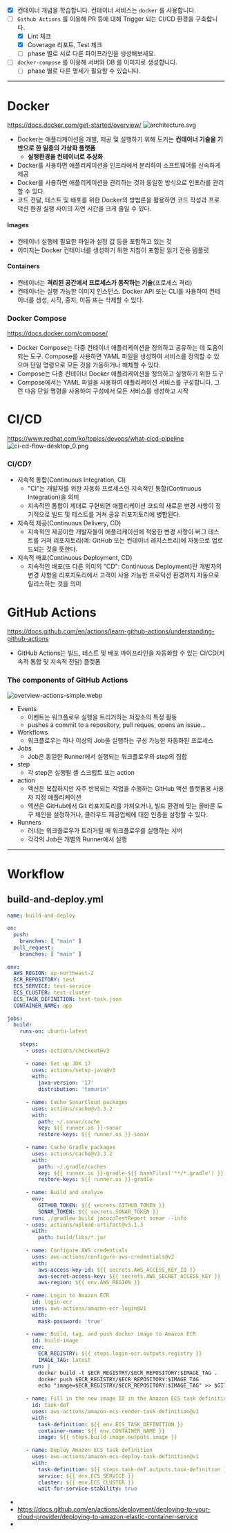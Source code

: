- [x] 컨테이너 개념을 학습합니다. 컨테이너 서비스는 `docker` 를 사용합니다.
- [ ] `Github Actions` 를 이용해 PR 등에 대해 Trigger 되는 CI/CD 환경을 구축합니다.
	- [x] Lint 체크
	- [x] Coverage 리포트, Test 체크
	- [ ] phase 별로 서로 다른 파이프라인을 생성해보세요.
- [ ] `docker-compose` 를 이용해 서버와 DB 를 이미지로 생성합니다.
	- [ ] phase 별로 다른 명세가 필요할 수 있습니다.
--- 
# Docker
https://docs.docker.com/get-started/overview/
![architecture.svg](./image/architecture.svg)
- Docker는 애플리케이션을 개발, 제공 및 실행하기 위해 도커는 **컨테이너 기술을 기반으로 한 일종의 가상화 플랫폼**
	- **실행환경을 컨테이너로 추상화**
- Docker를 사용하면 애플리케이션을 인프라에서 분리하여 소프트웨어를 신속하게 제공
- Docker를 사용하면 애플리케이션을 관리하는 것과 동일한 방식으로 인프라를 관리할 수 있다.
- 코드 전달, 테스트 및 배포를 위한 Docker의 방법론을 활용하면 코드 작성과 프로덕션 환경 실행 사이의 지연 시간을 크게 줄일 수 있다.
#### Images
- 컨테이너 실행에 필요한 파일과 설정 값 등을 포함하고 있는 것
- 이미지는 Docker 컨테이너를 생성하기 위한 지침이 포함된 읽기 전용 템플릿
#### Containers
- 컨테이너는 **격리된 공간에서 프로세스가 동작하는 기술**(프로세스 격리)
- 컨테이너는 실행 가능한 이미지 인스턴스. Docker API 또는 CLI를 사용하여 컨테이너를 생성, 시작, 중지, 이동 또는 삭제할 수 있다.

### Docker Compose
https://docs.docker.com/compose/
- Docker Compose는 다중 컨테이너 애플리케이션을 정의하고 공유하는 데 도움이 되는 도구. Compose를 사용하면 YAML 파일을 생성하여 서비스를 정의할 수 있으며 단일 명령으로 모든 것을 가동하거나 해체할 수 있다.
- Compose는 다중 컨테이너 Docker 애플리케이션을 정의하고 실행하기 위한 도구
- Compose에서는 YAML 파일을 사용하여 애플리케이션 서비스를 구성합니다. 그런 다음 단일 명령을 사용하여 구성에서 모든 서비스를 생성하고 시작

# CI/CD
https://www.redhat.com/ko/topics/devops/what-cicd-pipeline
![ci-cd-flow-desktop_0.png](./image/ci-cd-flow-desktop_0.png)
### CI/CD?
- 지속적 통합(Continuous Integration, CI)
	- "CI"는 개발자를 위한 자동화 프로세스인 지속적인 통합(Continuous Integration)을 의미
	- 지속적인 통합이 제대로 구현되면 애플리케이션 코드의 새로운 변경 사항이 정기적으로 빌드 및 테스트를 거쳐 공유 리포지토리에 병합된다.
- 지속적 제공(Continuous Delivery, CD)
	- 지속적인 제공이란 개발자들이 애플리케이션에 적용한 변경 사항이 버그 테스트를 거쳐 리포지토리(예: GitHub 또는 컨테이너 레지스트리)에 자동으로 업로드되는 것을 뜻한다.
- 지속적 배포(Continuous Deployment, CD)
	- 지속적인 배포(또 다른 의미의 "CD": Continuous Deployment)란 개발자의 변경 사항을 리포지토리에서 고객이 사용 가능한 프로덕션 환경까지 자동으로 릴리스하는 것을 의미

# GitHub Actions
https://docs.github.com/en/actions/learn-github-actions/understanding-github-actions
- GitHub Actions는 빌드, 테스트 및 배포 파이프라인을 자동화할 수 있는 CI/CD(지속적 통합 및 지속적 전달) 플랫폼

### The components of GitHub Actions
![overview-actions-simple.webp](./image/overview-actions-simple.webp)
- Events
	- 이벤트는 워크플로우 실행을 트리거하는 저장소의 특정 활동 
	- pushes a commit to a repository, pull reques, opens an issue...
- Workflows
	- 워크플로우는 하나 이상의 Job을 실행하는 구성 가능한 자동화된 프로세스
- Jobs
	- Job은 동일한 Runner에서 실행되는 워크플로우의 step의 집합
- step
	- 각 step은 실행될 셸 스크립트 또는 action
- action
	- 액션은 복잡하지만 자주 반복되는 작업을 수행하는 GitHub 액션 플랫폼용 사용자 지정 애플리케이션
	- 액션은 GitHub에서 Git 리포지토리를 가져오거나, 빌드 환경에 맞는 올바른 도구 체인을 설정하거나, 클라우드 제공업체에 대한 인증을 설정할 수 있다.
- Runners 
	- 러너는 워크플로우가 트리거될 때 워크플로우를 실행하는 서버
	- 각각의 Job은 개별의 Runner에서 실행
---
# Workflow
## build-and-deploy.yml
```yaml
name: build-and-deploy  
  
on:  
  push:  
    branches: [ "main" ]  
  pull_request:  
    branches: [ "main" ]  
  
env:  
  AWS_REGION: ap-northeast-2  
  ECR_REPOSITORY: test  
  ECS_SERVICE: test-service  
  ECS_CLUSTER: test-cluster  
  ECS_TASK_DEFINITION: test-task.json  
  CONTAINER_NAME: app  
  
jobs:  
  build:  
    runs-on: ubuntu-latest  
  
    steps:  
      - uses: actions/checkout@v3  
  
      - name: Set up JDK 17  
        uses: actions/setup-java@v3  
        with:  
          java-version: '17'  
          distribution: 'temurin'  
  
      - name: Cache SonarCloud packages  
        uses: actions/cache@v3.3.2  
        with:  
          path: ~/.sonar/cache  
          key: ${{ runner.os }}-sonar  
          restore-keys: ${{ runner.os }}-sonar  
  
      - name: Cache Gradle packages  
        uses: actions/cache@v3.3.2  
        with:  
          path: ~/.gradle/caches  
          key: ${{ runner.os }}-gradle-${{ hashFiles('**/*.gradle') }}  
          restore-keys: ${{ runner.os }}-gradle  
  
      - name: Build and analyze  
        env:  
          GITHUB_TOKEN: ${{ secrets.GITHUB_TOKEN }}  
          SONAR_TOKEN: ${{ secrets.SONAR_TOKEN }}  
        run: ./gradlew build jacocoTestReport sonar --info  
      - uses: actions/upload-artifact@v3.1.3  
        with:  
          path: build/libs/*.jar  
  
      - name: Configure AWS credentials  
        uses: aws-actions/configure-aws-credentials@v2  
        with:  
          aws-access-key-id: ${{ secrets.AWS_ACCESS_KEY_ID }}  
          aws-secret-access-key: ${{ secrets.AWS_SECRET_ACCESS_KEY }}  
          aws-region: ${{ env.AWS_REGION }}  
  
      - name: Login to Amazon ECR  
        id: login-ecr  
        uses: aws-actions/amazon-ecr-login@v1  
        with:  
          mask-password: 'true'  
  
      - name: Build, tag, and push docker image to Amazon ECR  
        id: build-image  
        env:  
          ECR_REGISTRY: ${{ steps.login-ecr.outputs.registry }}  
          IMAGE_TAG: latest  
        run: |  
          docker build -t $ECR_REGISTRY/$ECR_REPOSITORY:$IMAGE_TAG .  
          docker push $ECR_REGISTRY/$ECR_REPOSITORY:$IMAGE_TAG  
          echo "image=$ECR_REGISTRY/$ECR_REPOSITORY:$IMAGE_TAG" >> $GITHUB_OUTPUT  
  
      - name: Fill in the new image ID in the Amazon ECS task definition  
        id: task-def  
        uses: aws-actions/amazon-ecs-render-task-definition@v1  
        with:  
          task-definition: ${{ env.ECS_TASK_DEFINITION }}  
          container-name: ${{ env.CONTAINER_NAME }}  
          image: ${{ steps.build-image.outputs.image }}  
  
      - name: Deploy Amazon ECS task definition  
        uses: aws-actions/amazon-ecs-deploy-task-definition@v1  
        with:  
          task-definition: ${{ steps.task-def.outputs.task-definition }}  
          service: ${{ env.ECS_SERVICE }}  
          cluster: ${{ env.ECS_CLUSTER }}  
          wait-for-service-stability: true
```
- 
- https://docs.github.com/en/actions/deployment/deploying-to-your-cloud-provider/deploying-to-amazon-elastic-container-service
- 

